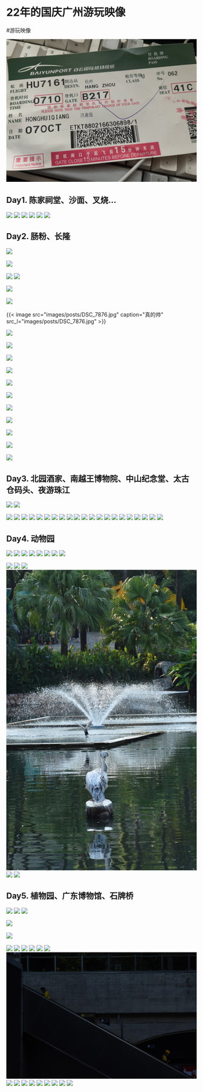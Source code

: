 # 22年的国庆广州游玩映像

<!--more-->
#游玩映像 

![](images/posts/IMG_0193.jpg)

## Day1. 陈家祠堂、沙面、叉烧...
![](images/posts/DSC_7404.jpg)
![](images/posts/DSC_7474.jpg)
![](images/posts/DSC_7489.jpg)
![](images/posts/DSC_7503.jpg)
![](images/posts/DSC_7514.jpg)
![](images/posts/DSC_7525.jpg)

## Day2. 肠粉、长隆

![](images/posts/DSC_7609.jpg)

![](images/posts/DSC_7722.jpg)

![](images/posts/DSC_7759.jpg)
![](images/posts/DSC_7844.jpg)

![](images/posts/DSC_7863.jpg)

![](images/posts/DSC_7865.jpg)

{{< image src="images/posts/DSC_7876.jpg" caption="真的帅" src_l="images/posts/DSC_7876.jpg" >}}

![](images/posts/DSC_7878.jpg)

![](images/posts/DSC_7907.jpg)

![](images/posts/DSC_7913.jpg)

![](images/posts/DSC_7916.jpg)

![](images/posts/DSC_7918.jpg)

![](images/posts/DSC_7930.jpg)

![](images/posts/DSC_8213.jpg)

![](images/posts/DSC_8215.jpg)

![](images/posts/DSC_8271.jpg)

![](images/posts/DSC_8333.jpg)

![](images/posts/DSC_8458.jpg)

## Day3. 北园酒家、南越王博物院、中山纪念堂、太古仓码头、夜游珠江
![](images/posts/DSC_8520.jpg)
![](images/posts/DSC_8538.jpg)

![](images/posts/DSC_8558.jpg)
![](images/posts/DSC_8570.jpg)
![](images/posts/DSC_8574.jpg)
![](images/posts/DSC_8589.jpg)
![](images/posts/DSC_8610.jpg)
![](images/posts/DSC_8635.jpg)
![](images/posts/DSC_8645.jpg)
![](images/posts/DSC_8675.jpg)
![](images/posts/DSC_8709.jpg)
![](images/posts/DSC_8761.jpg)
![](images/posts/DSC_8821.jpg)
![](images/posts/DSC_8854.jpg)
![](images/posts/DSC_8960.jpg)
![](images/posts/DSC_8970.jpg)
![](images/posts/DSC_8977.jpg)
![](images/posts/DSC_8995.jpg)
![](images/posts/DSC_9003.jpg)
![](images/posts/DSC_9004.jpg)
![](images/posts/DSC_9159.jpg)
![](images/posts/DSC_9282.jpg)
![](images/posts/DSC_9309.jpg)
## Day4. 动物园
![](images/posts/DSC_9458.jpg)
![](images/posts/DSC_9479.jpg)
![](images/posts/DSC_9484.jpg)
![](images/posts/DSC_9513.jpg)
![](images/posts/DSC_9545.jpg)
![](images/posts/DSC_9573.jpg)
![](images/posts/DSC_9579.jpg)
![](images/posts/DSC_9583.jpg)

![](images/posts/DSC_9588.jpg)
![](images/posts/DSC_9634.jpg)
![](images/posts/DSC_9713.jpg)
![](images/posts/DSC_9794.jpg)
![](images/posts/DSC_9843.jpg)
![](images/posts/DSC_9854.jpg)
## Day5. 植物园、广东博物馆、石牌桥
![](images/posts/DSC_0007.jpg)
![](images/posts/DSC_0008.jpg)
![](images/posts/DSC_0043.jpg)

![](images/posts/DSC_0359.jpg)

![](images/posts/DSC_0386.jpg)

![](images/posts/DSC_0408.jpg)
![](images/posts/DSC_0431.jpg)
![](images/posts/DSC_0435.jpg)
![](images/posts/DSC_0440.jpg)
![](images/posts/DSC_0544.jpg)
![](images/posts/DSC_0569.jpg)
![](images/posts/DSC_0580.jpg)
![](images/posts/DSC_0609.jpg)
![](images/posts/DSC_0629.jpg)
![](images/posts/DSC_0642.jpg)
![](images/posts/DSC_0655.jpg)
![](images/posts/DSC_0657.jpg)
![](images/posts/DSC_0658.jpg)
![](images/posts/DSC_0689.jpg)
![](images/posts/DSC_9942.jpg)
![](images/posts/DSC_9957.jpg)
